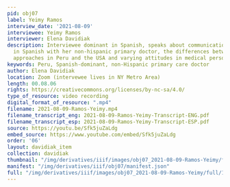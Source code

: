 ```yaml
---
pid: obj07
label: Yeimy Ramos
interview_date: '2021-08-09'
interviewee: Yeimy Ramos
interviewer: Elena Davidiak
description: Interviewee dominant in Spanish, speaks about communication successfully
  in Spanish with her non-hispanic primary doctor, the differences between healthcare
  approaches in Peru and the USA and varying attitudes in medical personnel
keywords: Peru, Spanish-dominant, non-Hispanic primary care doctor
author: Elena Davidiak
location: Zoom (intervewee lives in NY Metro Area)
length: 00.08.06
rights: https://creativecommons.org/licenses/by-nc-sa/4.0/
type_of_resource: video recording
digital_format_of_resource: ".mp4"
filename: 2021-08-09-Ramos-Yeimy.mp4
filename_transcript_eng: 2021-08-09-Ramos-Yeimy-Transcript-ENG.pdf
filename_transcript_esp: 2021-08-09-Ramos-Yeimy-Transcript-ESP.pdf
source: https://youtu.be/Sfk5juZaLdg
embed_source: https://www.youtube.com/embed/Sfk5juZaLdg
order: '06'
layout: davidiak_item
collection: davidiak
thumbnail: "/img/derivatives/iiif/images/obj07_2021-08-09-Ramos-Yeimy/full/250,/0/default.jpg"
manifest: "/img/derivatives/iiif/obj07/manifest.json"
full: "/img/derivatives/iiif/images/obj07_2021-08-09-Ramos-Yeimy/full/1140,/0/default.jpg"
---
```

